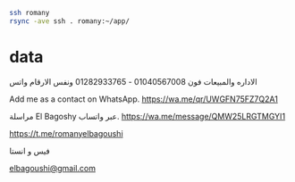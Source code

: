 ```sh
ssh romany
rsync -ave ssh . romany:~/app/
```

# data

الاداره والمبيعات
فون 01040567008 - 01282933765
ونفس الارقام واتس

Add me as a contact on WhatsApp.
https://wa.me/qr/UWGFN75FZ7Q2A1

مراسلة El Bagoshy عبر واتساب.
https://wa.me/message/QMW25LRGTMGYI1

<!-- not working -->

https://t.me/romanyelbagoushi

فيس و انستا

elbagoushi@gmail.com
